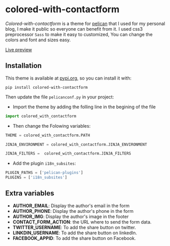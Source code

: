 # colored-with-contactform
*Colored-with-contactform* is a theme for [pelican](https://docs.getpelican.com/en/stable/) that I used for my personal blog, I make it public so everyone can benefit from it. I used css3 preprocessor `Sass` to make it easy to customized,  You can change the colors and font and sizes easy.

[Live preview](http://hardweb.dev/blogs/index.html)

## Installation 
This theme is available at [pypi.org](https://pypi.org/project/colored-with-contactform/), so you can install it with: 

```
pip install colored-with-contactform
```

Then update the file `pelicanconf.py` in your project:

- Import the theme by adding the folling line in the begining of the file
```python
import colored_with_contactform
```
- Then change the Folowing variables:
```python 
THEME = colored_with_contactform.PATH

JINJA_ENVIRONMENT = colored_with_contactform.JINJA_ENVIRONMENT

JINJA_FILTERS =  colored_with_contactform.JINJA_FILTERS
```

- Add the plugin `i18n_subsites`:
```python
PLUGIN_PATHS = ['pelican-plugins']
PLUGINS = ['i18n_subsites'] 
```

## Extra variables

- **AUTHOR_EMAIL**: Display the author's email in the form
- **AUTHOR_PHONE**: Display the author's phone in the form
- **AUTHOR_IMG**: Display the author's image in the footer
- **CONTACT_FORM_ACTION**: the URL where to send the form data.
- **TWITTER_USERNAME**: To add the share button on twitter.
- **LINKDIN_USERNAME**: To add the share button on linkedIn.
- **FACEBOOK_APPID**: To add the share button on Facebook.



